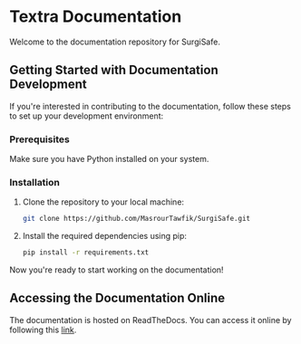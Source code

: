 # Textra Documentation

Welcome to the documentation repository for SurgiSafe.
## Getting Started with Documentation Development

If you're interested in contributing to the documentation, follow these steps to set up your development environment:

### Prerequisites

Make sure you have Python installed on your system.

### Installation

1. Clone the repository to your local machine:

   ```bash
   git clone https://github.com/MasrourTawfik/SurgiSafe.git
   ```



2. Install the required dependencies using pip:

   ```bash
   pip install -r requirements.txt
   ```

Now you're ready to start working on the documentation!

## Accessing the Documentation Online

The documentation is hosted on ReadTheDocs. You can access it online by following this [link]([https://textra.readthedocs.io/fr/latest/](https://text2.readthedocs.io/en/latest/Documentation/Scripts/1_Project.html)).
